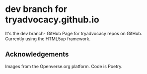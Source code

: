 # dev branch for tryadvocacy.github.io
It's the dev branch- GitHub Page for tryadvocacy repos on GitHub.
Currently using the HTML5up framework.

## Acknowledgements
Images from the Openverse.org platform. Code is Poetry.
